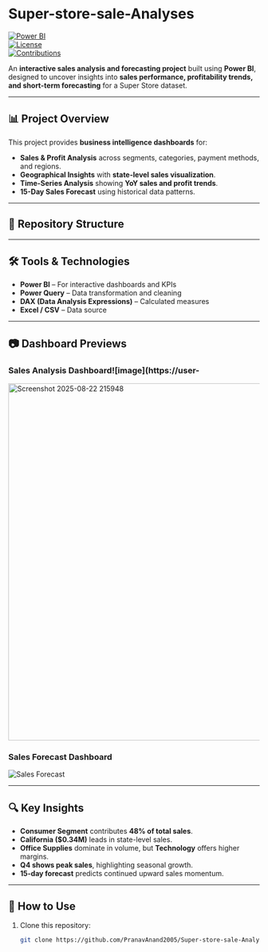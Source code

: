 # Super-store-sale-Analyses

[![Power BI](https://img.shields.io/badge/Tool-Power%20BI-yellow?logo=powerbi&logoColor=white)](https://powerbi.microsoft.com/)  
[![License](https://img.shields.io/badge/License-MIT-green)](LICENSE)  
[![Contributions](https://img.shields.io/badge/Contributions-Welcome-blue)](https://github.com/PranavAnand2005/Super-store-sale-Analyses/pulls)

An **interactive sales analysis and forecasting project** built using **Power BI**, designed to uncover insights into **sales performance, profitability trends, and short-term forecasting** for a Super Store dataset.

---

## **📊 Project Overview**
This project provides **business intelligence dashboards** for:
- **Sales & Profit Analysis** across segments, categories, payment methods, and regions.
- **Geographical Insights** with **state-level sales visualization**.
- **Time-Series Analysis** showing **YoY sales and profit trends**.
- **15-Day Sales Forecast** using historical data patterns.

---

## **📂 Repository Structure**


---

## **🛠️ Tools & Technologies**
- **Power BI** – For interactive dashboards and KPIs  
- **Power Query** – Data transformation and cleaning  
- **DAX (Data Analysis Expressions)** – Calculated measures  
- **Excel / CSV** – Data source  

---

## **📷 Dashboard Previews**
### **Sales Analysis Dashboard**![image](https://user-
<img width="1278" height="716" alt="Screenshot 2025-08-22 215948" src="https://github.com/user-attachments/assets/e00c9a18-23ba-4b97-85ea-3bb318bfd5b3" />

### **Sales Forecast Dashboard**
![Sales Forecast](https://github.com/PranavAnand2005/Super-store-sale-Analyses/blob/main/screenshots/sales_forecast.png)

---

## **🔍 Key Insights**
- **Consumer Segment** contributes **48% of total sales**.  
- **California ($0.34M)** leads in state-level sales.  
- **Office Supplies** dominate in volume, but **Technology** offers higher margins.  
- **Q4 shows peak sales**, highlighting seasonal growth.  
- **15-day forecast** predicts continued upward sales momentum.  

---

## **🚀 How to Use**
1. Clone this repository:
   ```bash
   git clone https://github.com/PranavAnand2005/Super-store-sale-Analyses.git
